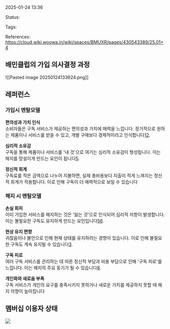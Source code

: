 2025-01-24 13:36

Status:

Tags:

References: https://cloud.wiki.woowa.in/wiki/spaces/BMUXR/pages/430543389/25.01+4





## 배민클럽의 가입 의사결정 과정

![[Pasted image 20250124133624.png]]

## 레퍼런스


### 가입시 멘탈모델

**편의성과 가치 인식**  
소비자들은 구독 서비스가 제공하는 편의성과 가치에 매력을 느낍니다. 정기적으로 원하는 제품이나 서비스를 받을 수 있고, 개별 구매보다 경제적이라고 인식합니다[1](https://koreascience.kr/article/JAKO202127948225946.pdf)[2](https://privacy.com/blog/5-psychological-techniques-behind-those-impossible-to-cancel-subscription-services).

**심리적 소유감**  
구독을 통해 제품이나 서비스를 '내 것'으로 여기는 심리적 소유감이 형성됩니다. 이는 해지를 망설이게 만드는 요인이 됩니다[5](https://beyondphilosophy.com/subscription-model-is-this-really-the-best-approach-for-me-2/).

**정신적 회계**  
구독료를 작은 금액으로 나누어 지불하면, 실제 총비용보다 지출이 적게 느껴지는 정신적 회계가 작용합니다. 이로 인해 구독이 더 매력적으로 보일 수 있습니다


### 해지 시 멘탈모델

**손실 회피**  
이미 가입한 서비스를 해지하는 것은 '잃는 것'으로 인식되어 심리적 저항이 발생합니다. 이는 불필요한 구독도 유지하게 만드는 요인입니다[5](https://beyondphilosophy.com/subscription-model-is-this-really-the-best-approach-for-me-2/)[6](https://uxdesign.cc/why-do-we-pay-to-use-a-product-understanding-mental-models-in-ux-93a85f0f77c6?gi=8ebf7ae741e6).

**현상 유지 편향**  
귀찮음이나 불안으로 인해 현재 상태를 유지하려는 경향이 있습니다. 이로 인해 불필요한 구독도 계속 유지될 수 있습니다[3](http://www.psytimes.co.kr/news/view.php?idx=9063).

**구독 피로**  
여러 구독 서비스를 관리하는 데 따른 정신적 부담과 비용 부담으로 인해 '구독 피로'를 느낍니다. 이는 해지의 주요 동기가 될 수 있습니다[8](https://www.expressvpn.com/kr/blog/subscription-fatigue/).

**개인화와 새로움 부족**  
구독 서비스가 개인의 요구를 충족시키지 못하거나 새로운 가치를 제공하지 못할 때 해지 의향이 높아집니다


## 멤버십 이용자 상태

![](https://i.imgur.com/Ceqyx5y.png)
